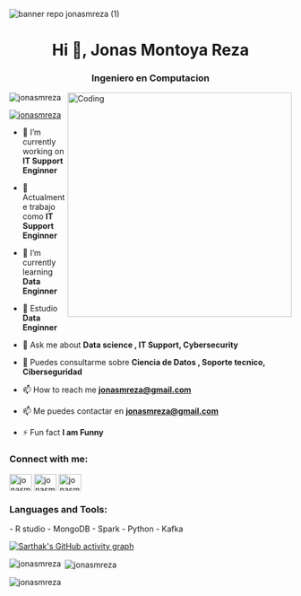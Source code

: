![banner repo jonasmreza (1)](https://user-images.githubusercontent.com/7155050/183542604-2ce1ff00-49d1-4d99-a62e-e689e2b38c4b.png)
<h1 align="center">Hi 👋, Jonas Montoya Reza</h1>
<h3 align="center">Ingeniero en Computacion</h3>
<img align="right" alt="Coding" width="400" src="https://cdn.dribbble.com/users/1162077/screenshots/3848914/programmer.gif">

<p align="left"> <img src="https://komarev.com/ghpvc/?username=jonasmreza&label=Profile%20views&color=0e75b6&style=flat" alt="jonasmreza" /> </p>

<p align="left"> <a href="https://twitter.com/jonasmreza" target="blank"><img src="https://img.shields.io/twitter/follow/jonasmreza?logo=twitter&style=for-the-badge" alt="jonasmreza" /></a> </p>

- 🔭 I’m currently working on **IT Support Enginner**
- 🔭 Actualmente trabajo como **IT Support Enginner**

- 🌱 I’m currently learning **Data Enginner**
- 🌱 Estudio **Data Enginner**

- 💬 Ask me about **Data science , IT Support, Cybersecurity**
- 💬 Puedes consultarme sobre **Ciencia de Datos , Soporte tecnico, Ciberseguridad**

- 📫 How to reach me **jonasmreza@gmail.com**
- 📫 Me puedes contactar en **jonasmreza@gmail.com**

- ⚡ Fun fact **I am Funny**

<h3 align="left">Connect with me:</h3>
<p align="left">
<a href="https://twitter.com/jonasmreza" target="blank"><img align="center" src="https://raw.githubusercontent.com/rahuldkjain/github-profile-readme-generator/master/src/images/icons/Social/twitter.svg" alt="jonasmreza" height="30" width="40" /></a>
<a href="https://linkedin.com/in/jonas-montoya-reza" target="blank"><img align="center" src="https://raw.githubusercontent.com/rahuldkjain/github-profile-readme-generator/master/src/images/icons/Social/linked-in-alt.svg" alt="jonasmreza" height="30" width="40" /></a>
<a href="https://instagram.com/jonasmreza" target="blank"><img align="center" src="https://raw.githubusercontent.com/rahuldkjain/github-profile-readme-generator/master/src/images/icons/Social/instagram.svg" alt="jonasmreza" height="30" width="40" /></a>
</p>

<h3 align="left">Languages and Tools:</h3>
<p align="left">
- R studio
- MongoDB
- Spark
- Python
- Kafka
</p>

[![Sarthak's GitHub activity graph](https://activity-graph.herokuapp.com/graph?username=jonasmreza&&theme=xcode)](https://github.com/jonasmreza)

<p><img align="left" src="https://github-readme-stats.vercel.app/api/top-langs?username=jonasmreza&show_icons=true&locale=en&layout=compact&theme=tokyonight" alt="jonasmreza" /></p>

<p>&nbsp;<img align="center" src="https://github-readme-stats.vercel.app/api?username=jonasmreza&show_icons=true&locale=en&theme=tokyonight" alt="jonasmreza" /></p>

<p><img align="center" src="https://github-readme-streak-stats.herokuapp.com/?user=jonasmreza&&theme=tokyonight" alt="jonasmreza" /></p>

